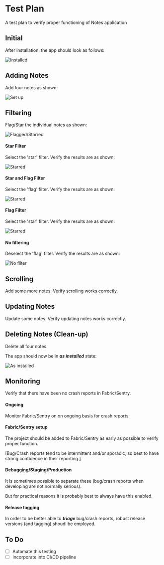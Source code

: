 # Test Plan

A test plan to verify proper functioning of Notes application

## Initial

After installation, the app should look as follows:

![Installed](images/installed.png)

## Adding Notes

Add four notes as shown:

![Set up](images/set_up.png)

## Filtering

Flag/Star the individual notes as shown:

![Flagged/Starred](images/flagged_starred.png)

#### Star Filter

Select the 'star' filter. Verify the results are as shown:

![Starred](images/starred.png)

#### Star and Flag Filter

Select the 'flag' filter. Verify the results are as shown:

![Starred](images/starred_and_flagged.png)

#### Flag Filter

Select the 'star' filter. Verify the results are as shown:

![Starred](images/flagged.png)

#### No filtering

Deselect the 'flag' filter. Verify the results are as shown:

![No filter](images/no_filter.png)

## Scrolling

Add some more notes. Verify scrolling works correctly.

## Updating Notes

Update some notes. Verify updating notes works correctly.

## Deleting Notes (Clean-up)

Delete all four notes.

The app should now be in ___as installed___ state:

![As installed](images/as_installed.png)

## Monitoring

Verify that there have been no crash reports in Fabric/Sentry.

#### Ongoing

Monitor Fabric/Sentry on on ongoing basis for crash reports.

#### Fabric/Sentry setup

The project should be added to Fabric/Sentry as early as possible to verify proper function.

[Bug/Crash reports tend to be intermittent and/or sporadic, so best to have strong confidence in their reporting.]

#### Debugging/Staging/Production

It is sometimes possible to separate these (bug/crash reports when developing are not normally serious).

But for practical reasons it is probably best to always have this enabled.

#### Release tagging

In order to be better able to ___triage___ bug/crash reports, robust release versions (and tagging) shoudl be employed.

## To Do

- [ ] Automate this testing
- [ ] Incorporate into CI/CD pipeline
